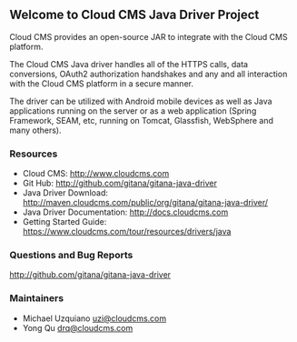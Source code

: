 ## Welcome to Cloud CMS Java Driver Project ##

Cloud CMS provides an open-source JAR to integrate with the Cloud CMS platform.

The Cloud CMS Java driver handles all of the HTTPS calls, data conversions, OAuth2 authorization handshakes and any and all interaction with the Cloud CMS platform in a secure manner.

The driver can be utilized with Android mobile devices as well as Java applications running on the server or as a web application (Spring Framework, SEAM, etc, running on Tomcat, Glassfish, WebSphere and many others).

### Resources

* Cloud CMS: http://www.cloudcms.com
* Git Hub: http://github.com/gitana/gitana-java-driver
* Java Driver Download: http://maven.cloudcms.com/public/org/gitana/gitana-java-driver/
* Java Driver Documentation: http://docs.cloudcms.com
* Getting Started Guide: https://www.cloudcms.com/tour/resources/drivers/java

### Questions and Bug Reports

http://github.com/gitana/gitana-java-driver

### Maintainers

* Michael Uzquiano     uzi@cloudcms.com
* Yong Qu     drq@cloudcms.com
